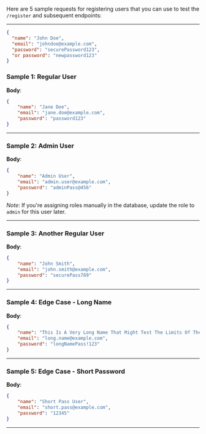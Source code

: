 Here are 5 sample requests for registering users that you can use to test the `/register` and subsequent endpoints:

---

```json
{
  "name": "John Doe",
  "email": "johndoe@example.com",
  "password": "securePassword123", 
  "or password": "newpassword123"
}
```

### **Sample 1: Regular User**
**Body**:
```json
{
    "name": "Jane Doe",
    "email": "jane.doe@example.com",
    "password": "password123"
}
```

---

### **Sample 2: Admin User**
**Body**:
```json
{
    "name": "Admin User",
    "email": "admin.user@example.com",
    "password": "adminPass@456"
}
```

*Note*: If you're assigning roles manually in the database, update the role to `admin` for this user later.

---

### **Sample 3: Another Regular User**
**Body**:
```json
{
    "name": "John Smith",
    "email": "john.smith@example.com",
    "password": "securePass789"
}
```

---

### **Sample 4: Edge Case - Long Name**
**Body**:
```json
{
    "name": "This Is A Very Long Name That Might Test The Limits Of The Database Field",
    "email": "long.name@example.com",
    "password": "longNamePass!123"
}
```

---

### **Sample 5: Edge Case - Short Password**
**Body**:
```json
{
    "name": "Short Pass User",
    "email": "short.pass@example.com",
    "password": "12345"
}
```

---